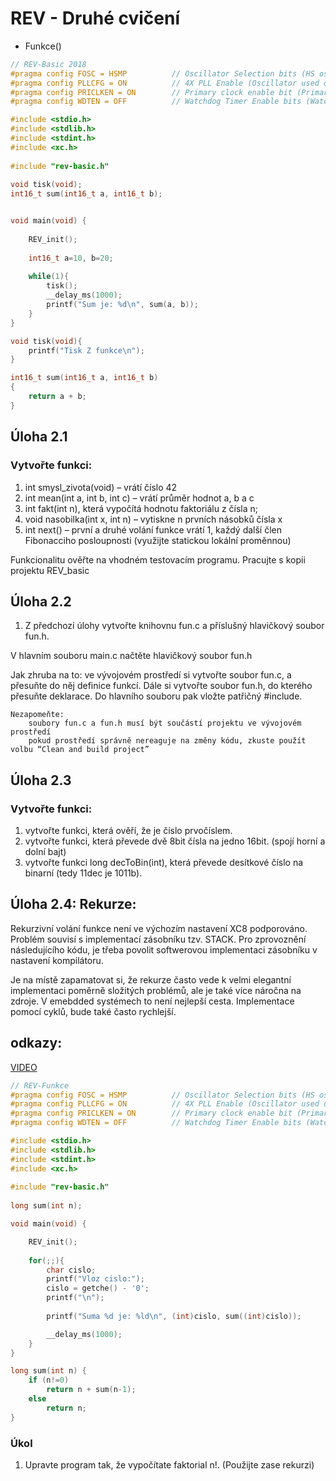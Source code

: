 # REV - Druhé cvičení
- Funkce()
```c
// REV-Basic 2018
#pragma config FOSC = HSMP          // Oscillator Selection bits (HS oscillator (medium power 4-16 MHz))
#pragma config PLLCFG = ON          // 4X PLL Enable (Oscillator used directly)
#pragma config PRICLKEN = ON        // Primary clock enable bit (Primary clock is always enabled)
#pragma config WDTEN = OFF          // Watchdog Timer Enable bits (Watch dog timer is always disabled. SWDTEN has no effect.)

#include <stdio.h>
#include <stdlib.h>
#include <stdint.h>
#include <xc.h>
 
#include "rev-basic.h"
 
void tisk(void);
int16_t sum(int16_t a, int16_t b);


void main(void) {
    
    REV_init();
    
    int16_t a=10, b=20;
    
    while(1){
        tisk();
        __delay_ms(1000);
        printf("Sum je: %d\n", sum(a, b)); 
    }
}

void tisk(void){
    printf("Tisk Z funkce\n");
}

int16_t sum(int16_t a, int16_t b)
{
    return a + b;
}
```

## Úloha 2.1

### Vytvořte funkci: 
  1) int smysl_zivota(void) – vrátí číslo 42
  2) int mean(int a, int b, int c) – vrátí průměr hodnot a, b a c
  3) int fakt(int n), která vypočítá hodnotu faktoriálu z čísla n;
  4) void nasobilka(int x, int n) – vytiskne n prvních násobků čísla x
  5) int next() – první a druhé volání funkce vrátí 1, každý další člen Fibonacciho posloupnosti (využijte statickou lokální proměnnou)

Funkcionalitu ověřte na vhodném testovacím programu. Pracujte s kopii projektu REV_basic

## Úloha 2.2

1) Z předchozí úlohy vytvořte knihovnu fun.c a příslušný hlavičkový soubor fun.h.

  V hlavním souboru main.c načtěte hlavičkový soubor fun.h

Jak zhruba na to: ve vývojovém prostředí si vytvořte soubor fun.c, a přesuňte do něj definice funkcí. Dále si vytvořte soubor            fun.h, do kterého přesuňte deklarace. Do hlavního souboru pak vložte patřičný #include.
```
Nezapomeňte:
    soubory fun.c a fun.h musí být součástí projektu ve vývojovém prostředí
    pokud prostředí správně nereaguje na změny kódu, zkuste použít volbu “Clean and build project”
```

## Úloha 2.3

### Vytvořte funkci: 
  1) vytvořte funkci, která ověří, že je číslo prvočíslem.
  2) vytvořte funkci, která převede dvě 8bit čísla na jedno 16bit. (spojí horní a dolní bajt)
  3) vytvořte funkci long decToBin(int), která převede desítkové číslo na binarní (tedy 11dec je 1011b).


## Úloha 2.4: Rekurze:
Rekurzivní volání funkce není ve výchozím nastavení XC8 podporováno. Problém souvisí s implementací zásobníku tzv. STACK. Pro zprovoznění následujícího kódu, je třeba povolit softwerovou implementaci zásobníku v nastavení kompilátoru. 

Je na místě zapamatovat si, že rekurze často vede k velmi elegantní implementaci poměrně složitých problémů, ale je také více náročna na zdroje. V emebdded systémech to není nejlepší cesta. Implementace pomocí cyklů, bude také často rychlejší.

## odkazy:
[VIDEO](https://www.youtube.com/watch?v=gs6YYRIwYAs)

```c
// REV-Funkce
#pragma config FOSC = HSMP          // Oscillator Selection bits (HS oscillator (medium power 4-16 MHz))
#pragma config PLLCFG = ON          // 4X PLL Enable (Oscillator used directly)
#pragma config PRICLKEN = ON        // Primary clock enable bit (Primary clock is always enabled)
#pragma config WDTEN = OFF          // Watchdog Timer Enable bits (Watch dog timer is always disabled. SWDTEN has no effect.)

#include <stdio.h>
#include <stdlib.h>
#include <stdint.h>
#include <xc.h>
 
#include "rev-basic.h"
 
long sum(int n);

void main(void) {

    REV_init();
 
    for(;;){
        char cislo;
        printf("Vloz cislo:");
        cislo = getche() - '0';
        printf("\n");
        
        printf("Suma %d je: %ld\n", (int)cislo, sum((int)cislo));

        __delay_ms(1000);
    }
}

long sum(int n) {
    if (n!=0)
        return n + sum(n-1);
    else
        return n;
}
```
### Úkol
  1) Upravte program tak, že vypočítate faktorial n!. (Použijte zase rekurzi)
